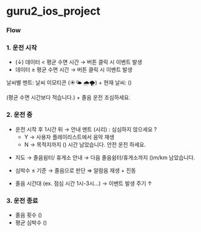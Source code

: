 # guru2_ios_project

### Flow

### 1. 운전 시작

- (↓)  데이터 < 평균 수면 시간 → 버튼 클릭 시 이벤트 발생
- 데이터 ≥ 평균 수면 시간 → 버튼 클릭 시 이벤트 발생

날씨별 멘트: 날씨 이모티콘 (☀️🌤️ 🌧️🌪️) + 현재 날씨: ()

(평균 수면 시간보다 적습니다.) +  졸음 운전 조심하세요.

### 2. 운전 중

- 운전 시작 후 1시간 뒤 → 안내 멘트 (시리) : 심심하지 않으세요 ?
    - Y → 사용자 플레이리스트에서 음악 재생
    - N → 목적지까지 () 시간 남았습니다. 안전 운전 하세요.

+ 지도 → 졸음쉼터/ 휴게소 안내 → 다음 졸음쉼터/휴게소까지 ()m/km 남았습니다.

- 심박수 ≤ 기준 → 졸음으로 판단 ⇒ 알람음 재생 + 진동

+ 졸음 시간대 (ex. 점심 시간 1시-3시…) → 이벤트 발생 주기 ↑

### 3. 운전 종료

- 졸음 횟수 ()
- 평균 심박수 ()
